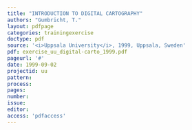 ```yaml
---
title: "INTRODUCTION TO DIGITAL CARTOGRAPHY"
authors: "Gumbricht, T."
layout: pdfpage
categories: trainingexercise
doctype: pdf
source: '<i>Uppsala University</i>, 1999, Uppsala, Sweden'
pdf: exercise_uu_digital-carto_1999.pdf
pageurl: '#'
date: 1999-09-02
projectid: uu
pattern:
process:
pages:
number:
issue:
editor:
access: 'pdfaccess'
---
```

